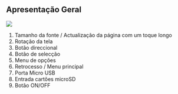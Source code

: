 ## Apresentação Geral
![](http://static.energysistem.com/images/manuals/39225/54bfed3bb4167.jpg)

1. Tamanho da fonte / Actualização da página com um toque longo
2. Rotação da tela
3. Botão direccional
4. Botão de selecção 
5. Menu de opções 
6. Retrocesso / Menu principal
7. Porta Micro USB
8. Entrada cartões microSD
9. Botão ON/OFF

